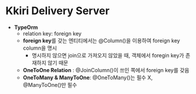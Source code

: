 # Kkiri Delivery Server

- **TypeOrm**
  - relation key: foreign key
  - **foreign key**를 갖는 엔티티에서는 @Column()을 이용하여 foreign key column을 명시
    - 명시하지 않으면 join으로 가져오지 않았을 때, 객체에서 foregin key가 존재하지 않기 때문
  - **OneToOne Relation** : @JoinColumn()이 쓰인 쪽에서 foreign key를 갖음
  - **OneToMany & ManyToOne**: @OneToMany()는 필수 X, @ManyToOne()만 필수
